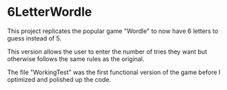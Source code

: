 # 6LetterWordle

This project replicates the popular game "Wordle" to now have 6 letters to guess instead of 5.

This version allows the user to enter the number of tries they want but otherwise follows the same rules as the original.

The file "WorkingTest" was the first functional version of the game before I optimized and polished up the code.
